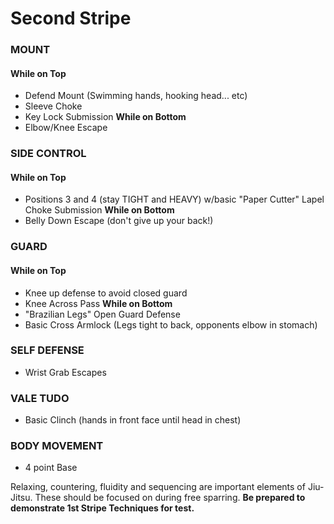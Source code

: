 # Second Stripe
### MOUNT
#### While on Top
 - Defend Mount (Swimming hands, hooking head... etc)
 - Sleeve Choke
 - Key Lock Submission
__While on Bottom__
 - Elbow/Knee Escape


### SIDE CONTROL
#### While on Top
 - Positions 3 and 4 (stay TIGHT and HEAVY) w/basic "Paper Cutter" Lapel Choke Submission
__While on Bottom__
 - Belly Down Escape (don't give up your back!)


### GUARD
#### While on Top
 - Knee up defense to avoid closed guard
 - Knee Across Pass
__While on Bottom__
 - "Brazilian Legs" Open Guard Defense
 - Basic Cross Armlock (Legs tight to back, opponents elbow in stomach)

### SELF DEFENSE
 - Wrist Grab Escapes

### VALE TUDO
 - Basic Clinch (hands in front face until head in chest)

### BODY MOVEMENT
 - 4 point Base 

Relaxing, countering, fluidity and sequencing are important elements of Jiu-Jitsu. These should be focused on during free sparring. __Be prepared to demonstrate 1st Stripe Techniques for test.__
